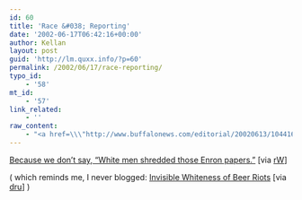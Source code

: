 ```yaml
---
id: 60
title: 'Race &#038; Reporting'
date: '2002-06-17T06:42:16+00:00'
author: Kellan
layout: post
guid: 'http://lm.quxx.info/?p=60'
permalink: /2002/06/17/race-reporting/
typo_id:
    - '58'
mt_id:
    - '57'
link_related:
    - ''
raw_content:
    - "<a href=\\\"http://www.buffalonews.com/editorial/20020613/1044164.asp\\\">Because we don\\'t say, \\\"White men shredded those Enron papers.\\\"</a> [via <a href=\\\"http://randomwalks.com\\\">rW</a>]\r\n<p>\r\n( which reminds me, I never blogged: <a href=\\\"http://www.alternet.org/story.html?StoryID=12479\\\">Invisible Whiteness of Beer Riots</a> [via <a href=\\\"http://dru.ca/misnomer\\\">dru</a>] )"
---
```


[Because we don’t say, “White men shredded those Enron papers.”](http://www.buffalonews.com/editorial/20020613/1044164.asp) [via [rW](http://randomwalks.com)]

( which reminds me, I never blogged: [Invisible Whiteness of Beer Riots](http://www.alternet.org/story.html?StoryID=12479) [via [dru](http://dru.ca/misnomer)] )